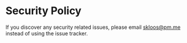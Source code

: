 # Security Policy

If you discover any security related issues, please email skloos@pm.me instead of using the issue tracker.
